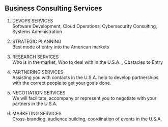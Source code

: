 ## Business Consulting Services

1. DEVOPS SERVICES\
Software Development, Cloud Operations, Cybersecurity Consulting, Systems Administration 

2. STRATEGIC PLANNING\
Best mode of entry into the American markets

3. RESEARCH SERVICES\
Who is in the market, Who to deal with in the U.S.A. , Obstacles to Entry

4. PARTNERING SERVICES\
Assisting you with contacts in the U.S.A. help to develop partnerships with the correct people to get your goals done.

5. NEGOTIATION SERVICES\
We will facilitate, accompany or represent you to negotiate with your partners in the U.S.A.

6. MARKETING SERVICES\
Cross-branding, audience building, coordination of events in the U.S.A.

